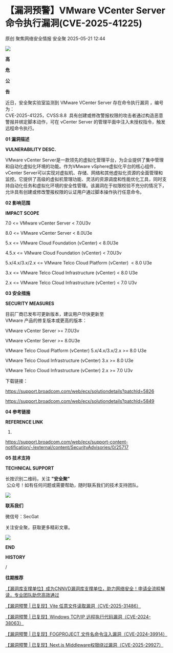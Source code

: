 #  【漏洞预警】VMware VCenter Server 命令执行漏洞(CVE-2025-41225)   
原创 聚焦网络安全情报  安全聚   2025-05-21 12:44  
  
![](https://mmbiz.qpic.cn/sz_mmbiz_gif/Icw1mW4eH3fGjq28SHy79SEcdRGT7ZsCxicdkcJevVicIVGdZBR0dYjze8G3YwUEkcH9WgQ1KhficepoIpSk64Atw/640?wx_fmt=gif&from=appmsg "")  
  
  
**高**  
  
**危**  
  
**公**  
  
**告**  
  
  
  
近日，安全聚实验室监测到 VMware VCenter Server 存在命令执行漏洞 ，编号为：  
CVE-2025-41225，CVSS:8.8  具有创建或修改警报权限的攻击者通过构造恶意警报并绑定脚本动作，可在 vCenter Server 的管理平面中注入未授权指令，触发远程命令执行。  
  
  
**01 漏洞描述**  
  
  
  
**VULNERABILITY DESC.**  
  
  
  
  
VMware vCenter Server是一款领先的虚拟化管理平台，为企业提供了集中管理和自动化虚拟化环境的功能。作为VMware vSphere虚拟化平台的核心组件，vCenter Server可以实现对虚拟机、存储、网络和其他虚拟化资源的全面管理和监控。它提供了高级的虚拟机管理功能、灵活的资源调度和性能优化工具，同时支持自动化任务和虚拟化环境的安全性管理。该漏洞在于权限校验不充分的情况下，允许具有创建或修改警报权限的认证用户通过脚本操作执行任意命令。  
  
  
**02 影响范围**  
  
  
  
**IMPACT SCOPE**  
  
  
  
  
7.0 <= VMware vCenter Server < 7.0U3v  
  
8.0 <= VMware vCenter Server < 8.0U3e  
  
5.x <= VMware Cloud Foundation (vCenter) < 8.0U3e  
  
4.5.x <= VMware Cloud Foundation (vCenter) < 7.0U3v  
  
5.x/4.x/3.x/2.x <= VMware Telco Cloud Platform (vCenter)  < 8.0 U3e  
  
3.x <= VMware Telco Cloud Infrastructure (vCenter) < 8.0 U3e  
  
2.x <= VMware Telco Cloud Infrastructure (vCenter) < 7.0 U3v  
  
  
**03 安全措施**  
  
  
  
**SECURITY MEASURES**  
  
  
  
  
目前厂商已发布可更新版本，建议用户尽快更新至   
VMware 产品的修复版本或更高的版本：  
  
  
VMware vCenter Server >= 7.0U3v  
  
VMware vCenter Server >= 8.0U3e  
  
VMware Telco Cloud Platform (vCenter) 5.x/4.x/3.x/2.x >= 8.0 U3e  
  
VMware Telco Cloud Infrastructure (vCenter) 3.x >= 8.0 U3e  
  
VMware Telco Cloud Infrastructure (vCenter) 2.x >= 7.0 U3v  
  
下载链接：  
  
https://support.broadcom.com/web/ecx/solutiondetails?patchId=5826  
  
https://support.broadcom.com/web/ecx/solutiondetails?patchId=5849  
  
  
**04 参考链接**  
  
  
  
**REFERENCE LINK**  
  
  
  
  
1.  
https://support.broadcom.com/web/ecx/support-content-notification/-/external/content/SecurityAdvisories/0/25717  
  
  
**05 技术支持**  
  
  
  
**TECHNICAL SUPPORT**  
  
  
  
  
长按识别二维码，关注 **"安全聚"**  
 公众号！如有任何问题或需要帮助，随时联系我们的技术支持团队。  
  
  
![](https://mmbiz.qpic.cn/sz_mmbiz_jpg/Icw1mW4eH3fGjq28SHy79SEcdRGT7ZsCBTiaicF2ia4P7iaZMaM3OPbrLG64Lia2tjS9TrSyn4FOS5D2o1vIfCEf8Cw/640?wx_fmt=jpeg&from=appmsg "")  
  
**联系我们**  
  
微信号：SecGat  
  
关注安全聚，获取更多精彩文章。  
  
  
  
  
  
![](https://mmbiz.qpic.cn/sz_mmbiz_gif/Icw1mW4eH3fGjq28SHy79SEcdRGT7ZsCRtb8nIoYiadnGwptIJHdeGVOEEFuibuXZBhMvw8OmlsMJB7kG0zuazgA/640?wx_fmt=gif&from=appmsg "")  
  
**END**  
  
  
  
  
**HISTORY**  
  
/  
  
**往期推荐**  
  
[【漏洞库支撑单位】成为CNNVD漏洞库支撑单位，助力网络安全！申请全流程解读，专业团队助您高效通过](https://mp.weixin.qq.com/s?__biz=MzkyNzQzNDI5OQ==&mid=2247486661&idx=1&sn=bde83cb31639f48a4db14ef0d3d49291&scene=21#wechat_redirect)  
  
  
  
[【漏洞预警 | 已复现】Vite 任意文件读取漏洞（CVE-2025-31486）](https://mp.weixin.qq.com/s?__biz=MzkyNzQzNDI5OQ==&mid=2247486667&idx=1&sn=0aa6e0b666110b7eb82210b769e8e216&scene=21#wechat_redirect)  
  
  
  
[【漏洞预警 | 已复现】Windows TCP/IP 远程执行代码漏洞（CVE-2024-38063）](https://mp.weixin.qq.com/s?__biz=MzkyNzQzNDI5OQ==&mid=2247486614&idx=1&sn=dc1e21747d876cf3bf58ade5a6b64cab&scene=21#wechat_redirect)  
  
  
  
[【漏洞预警 | 已复现】FOGPROJECT 文件名命令注入漏洞（CVE-2024-39914）](https://mp.weixin.qq.com/s?__biz=MzkyNzQzNDI5OQ==&mid=2247486405&idx=1&sn=dfa7ce2bc783c81365d21815a76f39c7&scene=21#wechat_redirect)  
  
  
  
[【漏洞预警 | 已复现】Next.js Middleware权限绕过漏洞（CVE-2025-29927）](https://mp.weixin.qq.com/s?__biz=MzkyNzQzNDI5OQ==&mid=2247486651&idx=1&sn=debd2daa82821a0e5c0217ad2d5bfee2&scene=21#wechat_redirect)  
  
  
  
  
  
